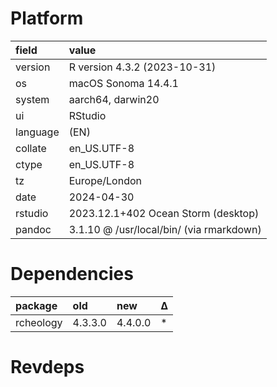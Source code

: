 # Platform

|field    |value                                    |
|:--------|:----------------------------------------|
|version  |R version 4.3.2 (2023-10-31)             |
|os       |macOS Sonoma 14.4.1                      |
|system   |aarch64, darwin20                        |
|ui       |RStudio                                  |
|language |(EN)                                     |
|collate  |en_US.UTF-8                              |
|ctype    |en_US.UTF-8                              |
|tz       |Europe/London                            |
|date     |2024-04-30                               |
|rstudio  |2023.12.1+402 Ocean Storm (desktop)      |
|pandoc   |3.1.10 @ /usr/local/bin/ (via rmarkdown) |

# Dependencies

|package   |old     |new     |Δ  |
|:---------|:-------|:-------|:--|
|rcheology |4.3.3.0 |4.4.0.0 |*  |

# Revdeps

